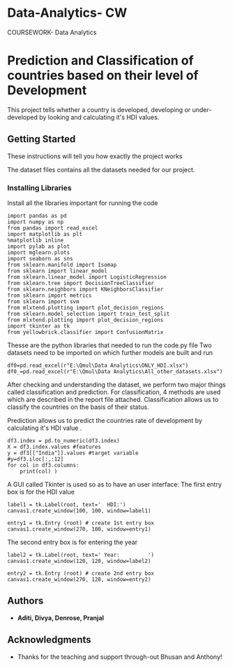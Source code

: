 # Data-Analytics- CW
COURSEWORK- Data Analytics 
# Prediction and Classification of countries based on their level of Development 

This project tells whether a country is developed, developing or under-developed by looking and calculating it's HDI values.

## Getting Started

These instructions will tell you how exactly the project works


The dataset files contains all the datasets needed for our project. 

### Installing Libraries 

Install all the libraries important for running the code 

```
import pandas as pd
import numpy as np
from pandas import read_excel
import matplotlib as plt
%matplotlib inline
import pylab as plot
import mglearn.plots
import seaborn as sns
from sklearn.manifold import Isomap
from sklearn import linear_model
from sklearn.linear_model import LogisticRegression
from sklearn.tree import DecisionTreeClassifier
from sklearn.neighbors import KNeighborsClassifier
from sklearn import metrics
from sklearn import svm
from mlxtend.plotting import plot_decision_regions
from sklearn.model_selection import train_test_split
from mlxtend.plotting import plot_decision_regions
import tkinter as tk
from yellowbrick.classifier import ConfusionMatrix
```
Thesse are the python libraries that needed to run the code.py file
Two datasets need to be imported on which further models are built and run
```
df0=pd.read_excel(r"E:\Qmul\Data Analytics\ONLY_HDI.xlsx")
df0_=pd.read_excel(r"E:\Qmul\Data Analytics\All_other_datasets.xlsx")
```
After checking and understanding the dataset, we perform two major things called classification and prediction.
For classification, 4 methods are used which are described in the report file attached.
Classification allows us to classify the countries on the basis of their status.

Prediction allows us to predict the countries rate of development by calculating it's HDI value
.

```
df3.index = pd.to_numeric(df3.index)
X = df3.index.values #features
y = df3[["India"]].values #target variable
#y=df3.iloc[:,:12]
for col in df3.columns: 
    print(col) )
```

A GUI called Tkinter is used so as to have an user interface:
The first entry box is for the HDI value
```
label1 = tk.Label(root, text='  HDI:')
canvas1.create_window(100, 100, window=label1)

entry1 = tk.Entry (root) # create 1st entry box
canvas1.create_window(270, 100, window=entry1)
```

The second entry box is for entering the year

```
label2 = tk.Label(root, text=' Year:         ')
canvas1.create_window(120, 120, window=label2)

entry2 = tk.Entry (root) # create 2nd entry box
canvas1.create_window(270, 120, window=entry2)

```


## Authors

* **Aditi, Divya, Denrose, Pranjal** 


## Acknowledgments

* Thanks for the teaching and support through-out Bhusan and Anthony!

